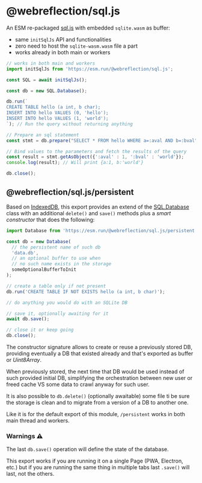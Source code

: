 # @webreflection/sql.js

An ESM re-packaged [sql.js](https://sql.js.org/) with embedded `sqlite.wasm` as buffer:

  * same `initSqlJs` API and functionalities
  * zero need to host the `sqlite-wasm.wasm` file a part
  * works already in both main or workers

```js
// works in both main and workers
import initSqlJs from 'https://esm.run/@webreflection/sql.js';

const SQL = await initSqlJs();

const db = new SQL.Database();

db.run(`
CREATE TABLE hello (a int, b char);
INSERT INTO hello VALUES (0, 'hello');
INSERT INTO hello VALUES (1, 'world');
`); // Run the query without returning anything

// Prepare an sql statement
const stmt = db.prepare("SELECT * FROM hello WHERE a=:aval AND b=:bval");

// Bind values to the parameters and fetch the results of the query
const result = stmt.getAsObject({':aval' : 1, ':bval' : 'world'});
console.log(result); // Will print {a:1, b:'world'}

db.close();
```

## @webreflection/sql.js/persistent

Based on [IndexedDB](https://github.com/WebReflection/idb-map?tab=readme-ov-file#idbmapsync-api),
this export provides an extend of the [SQL.Database](https://sql.js.org/documentation/Database.html)
class with an additional `delete()` and `save()` methods plus a *smart constructor* that does the following:

```js
import Database from 'https://esm.run/@webreflection/sql.js/persistent';

const db = new Database(
  // the persistent name of such db
  'data.db',
  // an optional buffer to use when
  // no such name exists in the storage
  someOptionalBufferToInit
);

// create a table only if not present
db.run('CREATE TABLE IF NOT EXISTS hello (a int, b char)');

// do anything you would do with an SQLite DB

// save it, optionally awaiting for it
await db.save();

// close it or keep going
db.close();
```

The constructor signature allows to create or reuse a previously stored DB, providing eventually a DB that existed already and that's exported as buffer or *Uint8Array*.

When previously stored, the next time that DB would be used instead of such provided initial DB, simplifying the orchestration between new user or freed cache VS some data to crawl anyway for such user.

It is also possible to `db.delete()` (optionally awaitable) some file ti be sure the storage is clean and to migrate from a version of a DB to another one.

Like it is for the default export of this module, `/persistent` works in both main thread and workers.

### Warnings ⚠️

The last `db.save()` operation will define the state of the database.

This export works if you are running it on a single Page (PWA, Electron, etc.) but if you are running the same thing in multiple tabs last `.save()` will last, not the others.
